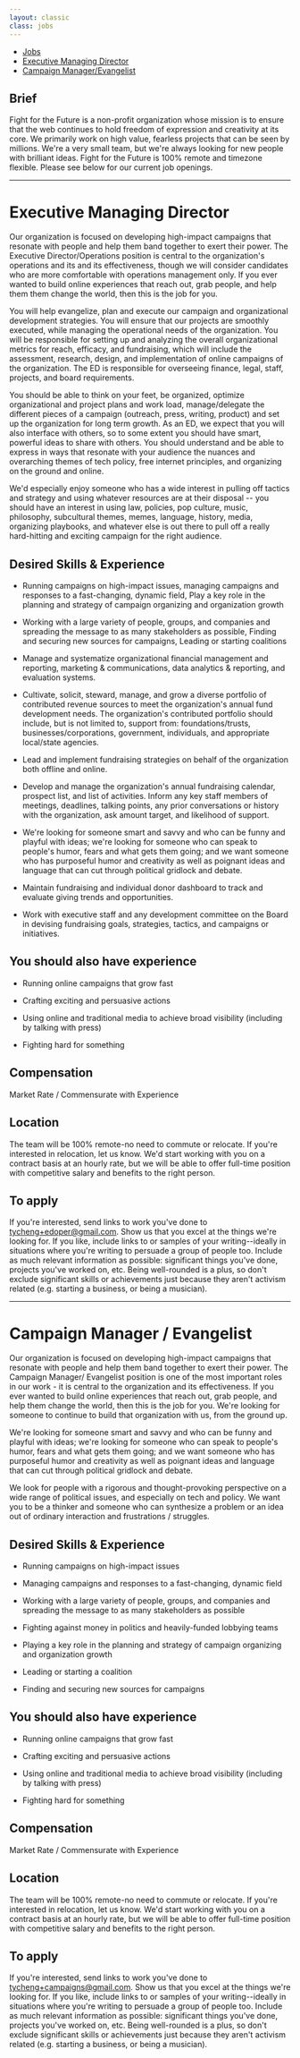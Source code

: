 ```yaml
---
layout: classic
class: jobs
---
```

* [Jobs](#)
* [Executive Managing Director](#executive-managing-director)
* [Campaign Manager/Evangelist](#campaign-manager--evangelist)

## Brief

Fight for the Future is a non-profit organization whose mission is to ensure that the web continues to hold freedom of expression and creativity at its core. We primarily work on high value, fearless projects that can be seen by millions. We're a very small team, but we're always looking for new people with brilliant ideas. Fight for the Future is 100% remote and timezone flexible. Please see below for our current job openings.

------

# Executive Managing Director

Our organization is focused on developing high-impact campaigns that resonate with people and help them band together to exert their power. The Executive Director/Operations position is central to the organization's operations and its and its effectiveness, though we will consider candidates who are more comfortable with operations management only. If you ever wanted to build online experiences that reach out, grab people, and help them them change the world, then this is the job for you.

You will help evangelize, plan and execute our campaign and organizational development strategies. You will ensure that our projects are smoothly executed, while managing the operational needs of the organization. You will be responsible for setting up and analyzing the overall organizational metrics for reach, efficacy, and fundraising, which will include the assessment, research, design, and implementation of online campaigns of the organization. The ED is responsible for overseeing finance, legal, staff, projects, and board requirements.

You should be able to think on your feet, be organized, optimize organizational and project plans and work load, manage/delegate the different pieces of a campaign (outreach, press, writing, product) and set up the organization for long term growth. As an ED, we expect that you will also interface with others, so to some extent you should have smart, powerful ideas to share with others. You should understand and be able to express in ways that resonate with your audience the nuances and overarching themes of tech policy, free internet principles, and organizing on the ground and online.

We'd especially enjoy someone who has a wide interest in pulling off tactics and strategy and using whatever resources are at their disposal -- you should have an interest in using law, policies, pop culture, music, philosophy, subcultural themes, memes, language, history, media, organizing playbooks, and whatever else is out there to pull off a really hard-hitting and exciting campaign for the right audience.

## Desired Skills & Experience

* Running campaigns on high-impact issues, managing campaigns and responses to a fast-changing, dynamic field, Play a key role in the planning and strategy of campaign organizing and organization growth

* Working with a large variety of people, groups, and companies and spreading the message to as many stakeholders as possible, Finding and securing new sources for campaigns, Leading or starting coalitions

* Manage and systematize organizational financial management and reporting, marketing & communications, data analytics & reporting, and evaluation systems.

* Cultivate, solicit, steward, manage, and grow a diverse portfolio of contributed revenue sources to meet the organization's annual fund development needs. The organization's contributed portfolio should include, but is not limited to, support from: foundations/trusts, businesses/corporations, government, individuals, and appropriate local/state agencies.

* Lead and implement fundraising strategies on behalf of the organization both offline and online.

* Develop and manage the organization's annual fundraising calendar, prospect list, and list of activities. Inform any key staff members of meetings, deadlines, talking points, any prior conversations or history with the organization, ask amount target, and likelihood of support.

* We're looking for someone smart and savvy and who can be funny and playful with ideas; we're looking for someone who can speak to people's humor, fears and what gets them going; and we want someone who has purposeful humor and creativity as well as poignant ideas and language that can cut through political gridlock and debate.

* Maintain fundraising and individual donor dashboard to track and evaluate giving trends and opportunities.

* Work with executive staff and any development committee on the Board in devising fundraising goals, strategies, tactics, and campaigns or initiatives.

## You should also have experience

* Running online campaigns that grow fast

* Crafting exciting and persuasive actions

* Using online and traditional media to achieve broad visibility (including by talking with press)

* Fighting hard for something

## Compensation

Market Rate / Commensurate with Experience

## Location

The team will be 100% remote-no need to commute or relocate. If you're interested in relocation, let us know. We'd start working with you on a contract basis at an hourly rate, but we will be able to offer full-time position with competitive salary and benefits to the right person.

## To apply

If you're interested, send links to work you've done to [tycheng+edoper@gmail.com](mailto:tycheng+edoper@gmail.com). Show us that you excel at the things we're looking for. If you like, include links to or samples of your writing--ideally in situations where you're writing to persuade a group of people too. Include as much relevant information as possible: significant things you've done, projects you've worked on, etc. Being well-rounded is a plus, so don't exclude significant skills or achievements just because they aren't activism related (e.g. starting a business, or being a musician).

------

# Campaign Manager / Evangelist

Our organization is focused on developing high-impact campaigns that resonate with people and help them band together to exert their power. The Campaign Manager/ Evangelist position is one of the most important roles in our work - it is central to the organization and its effectiveness. If you ever wanted to build online experiences that reach out, grab people, and help them change the world, then this is the job for you. We're looking for someone to continue to build that organization with us, from the ground up.

We're looking for someone smart and savvy and who can be funny and playful with ideas; we're looking for someone who can speak to people's humor, fears and what gets them going; and we want someone who has purposeful humor and creativity as well as poignant ideas and language that can cut through political gridlock and debate.

We look for people with a rigorous and thought-provoking perspective on a wide range of political issues, and especially on tech and policy. We want you to be a thinker and someone who can synthesize a problem or an idea out of ordinary interaction and frustrations / struggles.

## Desired Skills & Experience

* Running campaigns on high-impact issues

* Managing campaigns and responses to a fast-changing, dynamic field

* Working with a large variety of people, groups, and companies and spreading the message to as many stakeholders as possible

* Fighting against money in politics and heavily-funded lobbying teams

* Playing a key role in the planning and strategy of campaign organizing and organization growth

* Leading or starting a coalition

* Finding and securing new sources for campaigns

## You should also have experience

* Running online campaigns that grow fast

* Crafting exciting and persuasive actions

* Using online and traditional media to achieve broad visibility (including by talking with press)

* Fighting hard for something

## Compensation

Market Rate / Commensurate with Experience

## Location

The team will be 100% remote-no need to commute or relocate. If you're interested in relocation, let us know. We'd start working with you on a contract basis at an hourly rate, but we will be able to offer full-time position with competitive salary and benefits to the right person.

## To apply

If you're interested, send links to work you've done to [tycheng+campaigns@gmail.com](mailto:tycheng+edoper@gmail.com). Show us that you excel at the things we're looking for. If you like, include links to or samples of your writing--ideally in situations where you're writing to persuade a group of people too. Include as much relevant information as possible: significant things you've done, projects you've worked on, etc. Being well-rounded is a plus, so don't exclude significant skills or achievements just because they aren't activism related (e.g. starting a business, or being a musician).
